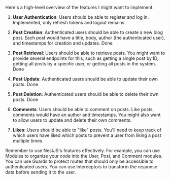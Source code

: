Here's a high-level overview of the features I might want to implement:

1. **User Authentication**: Users should be able to register and log in. Implemented, only refresh tokens and logout remains

2. **Post Creation**: Authenticated users should be able to create a new blog post. Each post would have a title, body, author (the authenticated user), and timestamps for creation and updates. Done

3. **Post Retrieval**: Users should be able to retrieve posts. You might want to provide several endpoints for this, such as getting a single post by ID, getting all posts by a specific user, or getting all posts in the system. Done

4. **Post Update**: Authenticated users should be able to update their own posts. Done

5. **Post Deletion**: Authenticated users should be able to delete their own posts. Done

6. **Comments**: Users should be able to comment on posts. Like posts, comments would have an author and timestamps. You might also want to allow users to update and delete their own comments.

7. **Likes**: Users should be able to "like" posts. You'll need to keep track of which users have liked which posts to prevent a user from liking a post multiple times.

Remember to use NestJS's features effectively. For example, you can use Modules to organize your code into the User, Post, and Comment modules. You can use Guards to protect routes that should only be accessible to authenticated users. You can use Interceptors to transform the response data before sending it to the user.
